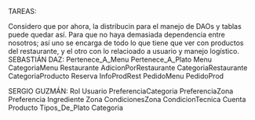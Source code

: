 TAREAS:

Considero que por ahora, la distribucin para el manejo de DAOs y tablas puede quedar así. Para que no haya demasiada dependencia entre nosotros; así uno se encarga de todo lo que tiene que ver con productos del restaurante, y el otro con lo relacioado a usuario y manejo logístico.
SEBASTIÁN DAZ:
Pertenece_A_Menu
Pertenece_A_Plato
Menu
CategoriaMenu
Restaurante
AdicionPorRestaurante
CategoriaRestaurante
CategoriaProducto
Reserva
InfoProdRest
PedidoMenu
PedidoProd


SERGIO GUZMÁN:
Rol
Usuario
PreferenciaCategoria
PreferenciaZona
Preferencia
Ingrediente
Zona
CondicionesZona
CondicionTecnica
Cuenta
Producto
Tipos_De_Plato
Categoria
